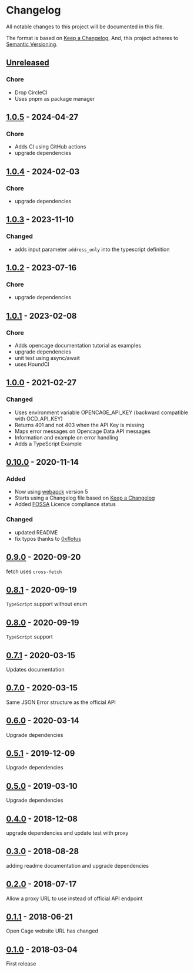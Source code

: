# Changelog

All notable changes to this project will be documented in this file.

The format is based on [Keep a Changelog](https://keepachangelog.com/en/1.1.0/),
And, this project adheres to [Semantic Versioning](https://semver.org/spec/v2.0.0.html).

## [Unreleased]

### Chore

- Drop CircleCI
- Uses pnpm as package manager

## [1.0.5] - 2024-04-27

### Chore

- Adds CI using GitHub actions
- upgrade dependencies

## [1.0.4] - 2024-02-03

### Chore

- upgrade dependencies

## [1.0.3] - 2023-11-10

### Changed

- adds input parameter `address_only` into the typescript definition

## [1.0.2] - 2023-07-16

### Chore

- upgrade dependencies

## [1.0.1] - 2023-02-08

### Chore

- Adds opencage documentation tutorial as examples
- upgrade dependencies
- unit test using async/await
- uses HoundCI

## [1.0.0] - 2021-02-27

### Changed

- Uses environment variable OPENCAGE_API_KEY (backward compatible with OCD_API_KEY)
- Returns 401 and not 403 when the API Key is missing
- Maps error messages on Opencage Data API messages
- Information and example on error handling
- Adds a TypeScript Example

## [0.10.0] - 2020-11-14

### Added

- Now using [webapck](https://webpack.js.org/) version 5
- Starts using a Changelog file based on [Keep a Changelog](https://github.com/olivierlacan/keep-a-changelog)
- Added [FOSSA](https://fossa.com) Licence compliance status

### Changed

- updated README
- fix typos thanks to [0xflotus](https://github.com/0xflotus)

## [0.9.0] - 2020-09-20

fetch uses `cross-fetch`

## [0.8.1] - 2020-09-19

`TypeScript` support without enum

## [0.8.0] - 2020-09-19

`TypeScript` support

## [0.7.1] - 2020-03-15

Updates documentation

## [0.7.0] - 2020-03-15

Same JSON Error structure as the official API

## [0.6.0] - 2020-03-14

Upgrade dependencies

## [0.5.1] - 2019-12-09

Upgrade dependencies

## [0.5.0] - 2019-03-10

Upgrade dependencies

## [0.4.0] - 2018-12-08

upgrade dependencies and update test with proxy

## [0.3.0] - 2018-08-28

adding readme documentation and upgrade dependencies

## [0.2.0] - 2018-07-17

Allow a proxy URL to use instead of official API endpoint

## [0.1.1] - 2018-06-21

Open Cage website URL has changed

## [0.1.0] - 2018-03-04

First release

[unreleased]: https://github.com/tsamaya/opencage-api-client/compare/v1.0.5...HEAD
[1.0.5]: https://github.com/tsamaya/opencage-api-client/compare/v1.0.4...v1.0.5
[1.0.4]: https://github.com/tsamaya/opencage-api-client/compare/v1.0.3...v1.0.4
[1.0.3]: https://github.com/tsamaya/opencage-api-client/compare/v1.0.2...v1.0.3
[1.0.2]: https://github.com/tsamaya/opencage-api-client/compare/v1.0.1...v1.0.2
[1.0.1]: https://github.com/tsamaya/opencage-api-client/compare/v0.10.0...v1.0.1
[1.0.0]: https://github.com/tsamaya/opencage-api-client/compare/v0.10.0...v1.0.0
[0.10.0]: https://github.com/tsamaya/opencage-api-client/compare/v0.9.0...v0.10.0
[0.9.0]: https://github.com/tsamaya/opencage-api-client/compare/v0.8.1...v0.9.0
[0.8.1]: https://github.com/tsamaya/opencage-api-client/compare/v0.8.0...v0.8.1
[0.8.0]: https://github.com/tsamaya/opencage-api-client/compare/v0.7.1...v0.8.0
[0.7.1]: https://github.com/tsamaya/opencage-api-client/compare/v0.7.0...v0.7.1
[0.7.0]: https://github.com/tsamaya/opencage-api-client/compare/v0.6.0...v0.7.0
[0.6.0]: https://github.com/tsamaya/opencage-api-client/compare/v0.5.1...v0.6.0
[0.5.1]: https://github.com/tsamaya/opencage-api-client/compare/v0.5.0...v0.5.1
[0.5.0]: https://github.com/tsamaya/opencage-api-client/compare/v0.4.0...v0.5.0
[0.4.0]: https://github.com/tsamaya/opencage-api-client/compare/v0.3.0...v0.4.0
[0.3.0]: https://github.com/tsamaya/opencage-api-client/compare/v0.2.0...v0.3.0
[0.2.0]: https://github.com/tsamaya/opencage-api-client/compare/v0.1.1...v0.2.0
[0.1.1]: https://github.com/tsamaya/opencage-api-client/compare/v0.1.0...v0.1.1
[0.1.0]: https://github.com/tsamaya/opencage-api-client/releases/tag/v0.1.0
